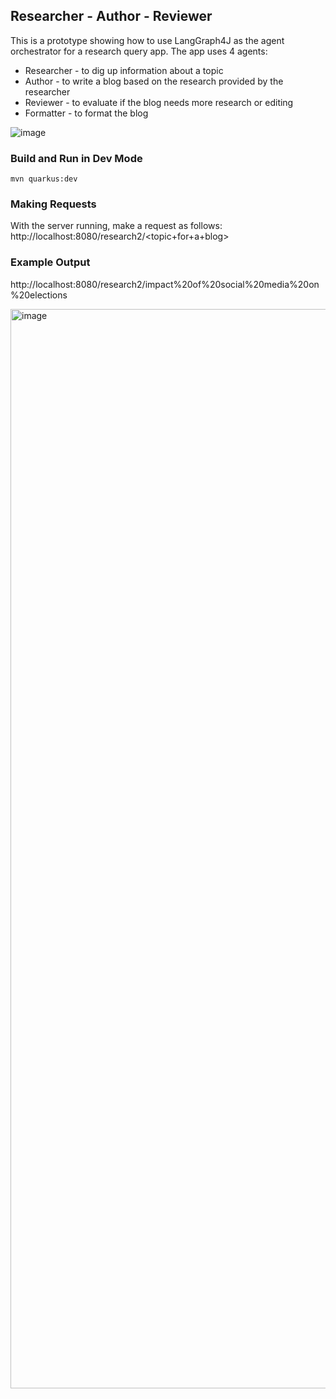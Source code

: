 ## Researcher - Author - Reviewer

This is a prototype showing how to use LangGraph4J as the agent orchestrator for a research query app. The app uses 4 agents:

- Researcher - to dig up information about a topic
- Author - to write a blog based on the research provided by the researcher
- Reviewer - to evaluate if the blog needs more research or editing
- Formatter - to format the blog

![image](https://github.ibm.com/maui/exploration/assets/7766/f49231be-8d55-47dc-a6de-0b105938154d)

### Build and Run in Dev Mode
```
mvn quarkus:dev
```

### Making Requests
With the server running, make a request as follows:
http://localhost:8080/research2/<topic+for+a+blog>

### Example Output
http://localhost:8080/research2/impact%20of%20social%20media%20on%20elections

<img width="1727" alt="image" src="https://github.ibm.com/maui/exploration/assets/7766/98eb39a4-3099-48cf-830c-25fc02aeac60">

